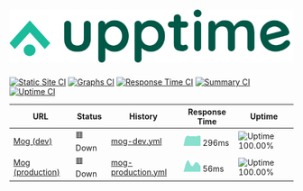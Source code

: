 # [![Upptime](./assets/logo.svg)](http://mog-status.elchronicle.io)

[![Static Site CI](https://github.com/cravemob/mog-status/workflows/Static%20Site%20CI/badge.svg)](https://github.com/cravemob/mog-status/actions?query=workflow%3A%22Static+Site+CI%22)
[![Graphs CI](https://github.com/cravemob/mog-status/workflows/Graphs%20CI/badge.svg)](https://github.com/cravemob/mog-status/actions?query=workflow%3A%22Graphs+CI%22)
[![Response Time CI](https://github.com/cravemob/mog-status/workflows/Response%20Time%20CI/badge.svg)](https://github.com/cravemob/mog-status/actions?query=workflow%3A%22Response+Time+CI%22)
[![Summary CI](https://github.com/cravemob/mog-status/workflows/Summary%20CI/badge.svg)](https://github.com/cravemob/mog-status/actions?query=workflow%3A%22Summary+CI%22)
[![Uptime CI](https://github.com/cravemob/mog-status/workflows/Uptime%20CI/badge.svg)](https://github.com/cravemob/mog-status/actions?query=workflow%3A%22Uptime+CI%22)

<!--start: status pages-->
| URL | Status | History | Response Time | Uptime |
| --- | ------ | ------- | ------------- | ------ |
| [Mog (dev)](http://ec2-13-125-98-107.ap-northeast-2.compute.amazonaws.com:30000) | 🟥 Down | [mog-dev.yml](https://github.com/cravemob/mog-status/commits/master/history/mog-dev.yml) | <img alt="Response time graph" src="./graphs/mog-dev.png" height="20"> 296ms | ![Uptime 100.00%](https://img.shields.io/endpoint?url=https%3A%2F%2Fraw.githubusercontent.com%2Fcravemob%2Fmog-status%2Fmaster%2Fapi%2Fmog-dev%2Fuptime.json)
| [Mog (production)](http://ec2-15-223-29-142.ca-central-1.compute.amazonaws.com:30000) | 🟥 Down | [mog-production.yml](https://github.com/cravemob/mog-status/commits/master/history/mog-production.yml) | <img alt="Response time graph" src="./graphs/mog-production.png" height="20"> 56ms | ![Uptime 100.00%](https://img.shields.io/endpoint?url=https%3A%2F%2Fraw.githubusercontent.com%2Fcravemob%2Fmog-status%2Fmaster%2Fapi%2Fmog-production%2Fuptime.json)
<!--end: status pages-->
